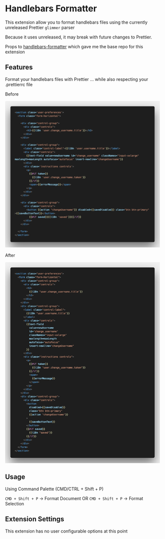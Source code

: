 # Handlebars Formatter

This extension allow you to format handlebars files using the currently unreleased Prettier `glimmer` parser

Because it uses unreleased, it may break with future changes to Prettier.

Props to [handlebars-formatter](https://marketplace.visualstudio.com/items?itemName=mfeckies.handlebars-formatter) which gave me the base repo for this extension

## Features

Format your handlebars files with Prettier ... while also respecting your .prettierrc file

Before

![before](/images/before.png)

After

![after](/images/after.png)

## Usage
Using Command Palette (CMD/CTRL + Shift + P)

`CMD + Shift + P` -> Format Document
OR
`CMD + Shift + P` -> Format Selection

## Extension Settings

This extension has no user configurable options at this point

